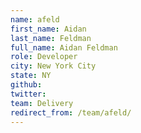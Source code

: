 ```yaml
---
name: afeld
first_name: Aidan
last_name: Feldman
full_name: Aidan Feldman
role: Developer
city: New York City
state: NY
github: 
twitter: 
team: Delivery
redirect_from: /team/afeld/
---
```

